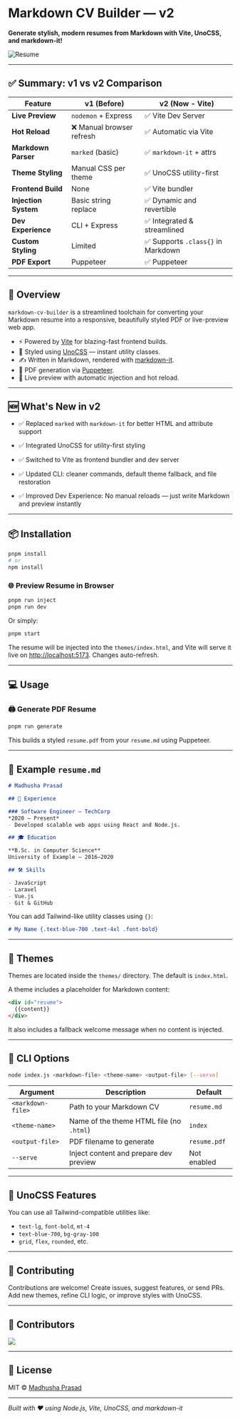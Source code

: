 # Markdown CV Builder — v2

**Generate stylish, modern resumes from Markdown with Vite, UnoCSS, and markdown-it!**

![Resume](https://github.com/user-attachments/assets/08342584-6f07-4cdb-ad46-3505de96a7dd)

---

## ✅ Summary: v1 vs v2 Comparison

| Feature              | v1 (Before)              | v2 (Now - Vite)                   |
| -------------------- | ------------------------ | --------------------------------- |
| **Live Preview**     | `nodemon` + Express      | ✅ Vite Dev Server                 |
| **Hot Reload**       | ❌ Manual browser refresh | ✅ Automatic via Vite              |
| **Markdown Parser**  | `marked` (basic)         | ✅ `markdown-it` + attrs           |
| **Theme Styling**    | Manual CSS per theme     | ✅ UnoCSS utility-first            |
| **Frontend Build**   | None                     | ✅ Vite bundler                    |
| **Injection System** | Basic string replace     | ✅ Dynamic and revertible          |
| **Dev Experience**   | CLI + Express            | ✅ Integrated & streamlined        |
| **Custom Styling**   | Limited                  | ✅ Supports `.class{}` in Markdown |
| **PDF Export**       | Puppeteer                | ✅ Puppeteer                       |

---

## 🚀 Overview

`markdown-cv-builder` is a streamlined toolchain for converting your Markdown resume into a responsive, beautifully styled PDF or live-preview web app.

* ⚡ Powered by [Vite](https://vitejs.dev/) for blazing-fast frontend builds.
* 🎨 Styled using [UnoCSS](https://unocss.dev/) — instant utility classes.
* ✍️ Written in Markdown, rendered with [markdown-it](https://github.com/markdown-it/markdown-it).
* 📄 PDF generation via [Puppeteer](https://pptr.dev/).
* 🔁 Live preview with automatic injection and hot reload.

---

## 🆕 What's New in v2

- ✅ Replaced `marked` with `markdown-it` for better HTML and attribute support

- ✅ Integrated UnoCSS for utility-first styling

- ✅ Switched to Vite as frontend bundler and dev server

- ✅ Updated CLI: cleaner commands, default theme fallback, and file restoration

- ✅ Improved Dev Experience: No manual reloads — just write Markdown and preview instantly

---

## 📦 Installation

```bash
pnpm install
# or
npm install
```

### 🌐 Preview Resume in Browser

```bash
pnpm run inject
pnpm run dev
```

Or simply:

```bash
pnpm start
```

The resume will be injected into the `themes/index.html`, and Vite will serve it live on [http://localhost:5173](http://localhost:5173). Changes auto-refresh.

---

## 💻 Usage

### 🖨️ Generate PDF Resume

```bash
pnpm run generate
```

This builds a styled `resume.pdf` from your `resume.md` using Puppeteer.

---

## 📝 Example `resume.md`

```markdown
# Madhusha Prasad

## 💼 Experience

### Software Engineer – TechCorp  
*2020 – Present*  
- Developed scalable web apps using React and Node.js.

## 🎓 Education

**B.Sc. in Computer Science**  
University of Example – 2016–2020

## 🛠️ Skills

- JavaScript
- Laravel
- Vue.js
- Git & GitHub
```

You can add Tailwind-like utility classes using `{}`:

```markdown
# My Name {.text-blue-700 .text-4xl .font-bold}
```

---

## 🎨 Themes

Themes are located inside the `themes/` directory. The default is `index.html`.

A theme includes a placeholder for Markdown content:

```html
<div id="resume">
  {{content}}
</div>
```

It also includes a fallback welcome message when no content is injected.

---

## 🧪 CLI Options

```bash
node index.js <markdown-file> <theme-name> <output-file> [--serve]
```

| Argument          | Description                              | Default      |
| ----------------- | ---------------------------------------- | ------------ |
| `<markdown-file>` | Path to your Markdown CV                 | `resume.md`  |
| `<theme-name>`    | Name of the theme HTML file (no `.html`) | `index`      |
| `<output-file>`   | PDF filename to generate                 | `resume.pdf` |
| `--serve`         | Inject content and prepare dev preview   | Not enabled  |

---

## 🌈 UnoCSS Features

You can use all Tailwind-compatible utilities like:

* `text-lg`, `font-bold`, `mt-4`
* `text-blue-700`, `bg-gray-100`
* `grid`, `flex`, `rounded`, etc.

---

## 🤝 Contributing

Contributions are welcome! Create issues, suggest features, or send PRs. Add new themes, refine CLI logic, or improve styles with UnoCSS.

---

## 🌱 Contributors </br>

<a href="https://github.com/MadhushaPrasad/markdown-cv-builder/graphs/contributors">
  <img src="https://contrib.rocks/image?repo=MadhushaPrasad/markdown-cv-builder" />
</a>

---

## 📄 License

MIT © [Madhusha Prasad](https://github.com/MadhushaPrasad)

---

*Built with ❤️ using Node.js, Vite, UnoCSS, and markdown-it*
